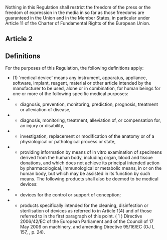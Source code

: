 Nothing in this Regulation shall restrict the freedom of  the press or  the freedom of expression in the media in so far  as  those  freedoms  are  guaranteed  in  the  Union  and  in  the  Member  States,  in  particular  under  Article  11  of  the Charter of Fundamental Rights of the European Union.
## Article 2
## Definitions
For  the purposes of this Regulation, the following definitions apply:
- (1)  'medical  device'  means  any  instrument,  apparatus,  appliance,  software,  implant,  reagent,  material  or  other  article intended  by  the  manufacturer  to  be  used,  alone  or  in  combination,  for  human  beings  for  one  or  more  of  the following specific medical purposes:
- -  diagnosis, prevention, monitoring, prediction, prognosis, treatment or alleviation of disease,
- -  diagnosis, monitoring, treatment, alleviation of, or compensation for, an injury or disability,
- -  investigation,  replacement  or  modification  of  the  anatomy  or  of  a  physiological  or  pathological  process  or state,
- -  providing  information  by  means  of in  vitro examination  of  specimens  derived  from  the  human  body,  including organ, blood and tissue donations,
and  which  does  not  achieve  its  principal  intended  action  by  pharmacological,  immunological  or  metabolic  means, in or on the human body, but which may be assisted in its function by such means.
The following products shall also be deemed to be medical devices:
- -  devices for  the control or support of conception;
- -  products  specifically intended for the cleaning, disinfection or sterilisation of devices as referred to in Article 1(4) and of those referred to in the first paragraph of this point.
( 1 ) Directive 2006/42/EC of the European Parliament and of the Council of 17 May 2006 on machinery, and amending Directive 95/16/EC (OJ L 157, , p. 24). 